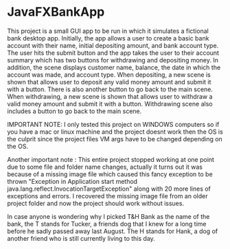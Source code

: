 # JavaFXBankApp
 
This project is a small GUI app to be run in which it simulates a fictional bank desktop app.  Initially, the app allows a user to create a basic bank account with their name, initial depositing amount,  and bank account type. The user hits the submit button and the app takes the user to  their account summary which has two buttons for withdrawing and depositing money.  In addition, the scene displays customer name, balance, the date in which the account was made, and account type.  When depositing, a new scene is shown that allows user to deposit any valid money amount and submit it with a button.  There is also another button  to go back to the main scene.  When withdrawing, a new scene is shown that allows user to withdraw a valid money amount and submit it with a button. Withdrawing scene also includes   a button to go back to the main scene.

IMPORTANT NOTE: I only tested this project on WINDOWS computers so if you have a mac or linux machine and the project doesnt work then the OS is the culprit since the project files VM args have to be changed depending on the OS.  

Another important note : This entire project stopped working at one point due to some file and folder name changes, actually it turns out it was because of a missing image file which caused this fancy exception to be thrown "Exception in Application start method java.lang.reflect.InvocationTargetException" along with 20 more lines of exceptions and errors.  I recovered the missing image file from an older project folder and now the project should work without issues.  

In case anyone is wondering why I picked T&H Bank as the name of the bank, the T stands for Tucker, a friends dog that I knew for a long time before he sadly passed away last August.  The H stands for Hank, a dog of another friend who is still currently living to this day. 
